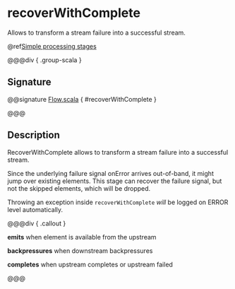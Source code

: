 # recoverWithComplete

Allows to transform a stream failure into a successful stream.

@ref[Simple processing stages](../index.md#simple-processing-stages)

@@@div { .group-scala }

## Signature

@@signature [Flow.scala]($akka$/akka-stream/src/main/scala/akka/stream/scaladsl/Flow.scala) { #recoverWithComplete }

@@@

## Description

RecoverWithComplete allows to transform a stream failure into a successful stream.

Since the underlying failure signal onError arrives out-of-band, it might jump over existing elements.
This stage can recover the failure signal, but not the skipped elements, which will be dropped.

Throwing an exception inside `recoverWithComplete` _will_ be logged on ERROR level automatically.

@@@div { .callout }

**emits** when element is available from the upstream

**backpressures** when downstream backpressures

**completes** when upstream completes or upstream failed

@@@
